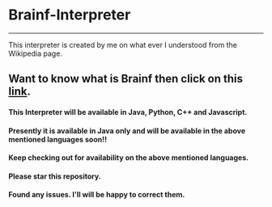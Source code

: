 # Brainf-Interpreter
-------------------
This interpreter is created by me on what ever I understood from the Wikipedia page.
## Want to know what is Brainf then click on this [link](https://en.wikipedia.org/wiki/Brainfuck).

#### This Interpreter will be available in Java, Python, C++ and Javascript.
#### Presently it is available in Java only and will be available in the above mentioned languages soon!!
#### Keep checking out for availability on the above mentioned languages.
#### Please star this repository.
#### Found any issues. I'll will be happy to correct them.
